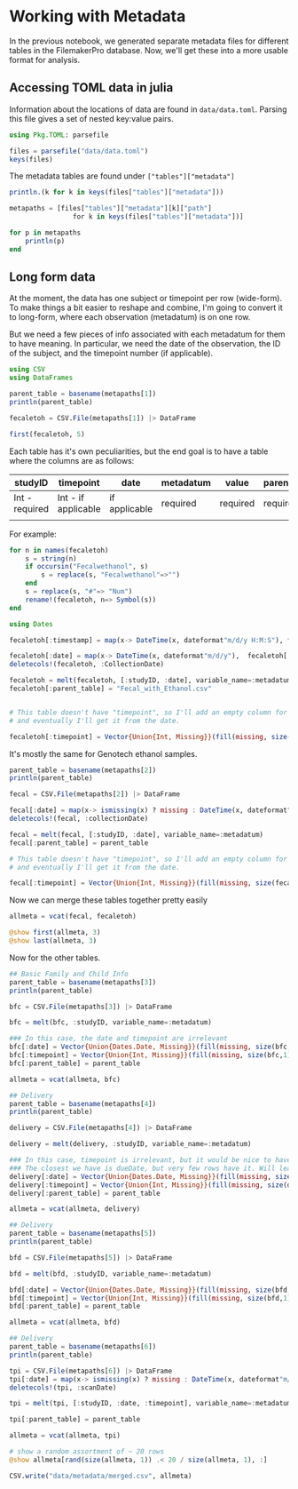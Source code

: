 # Working with Metadata

In the previous notebook, we generated separate metadata files
for different tables in the FilemakerPro database.
Now, we'll get these into a more usable format for analysis.

## Accessing TOML data in julia

Information about the locations of data are found in `data/data.toml`.
Parsing this file gives a set of nested key:value pairs.

```julia
using Pkg.TOML: parsefile

files = parsefile("data/data.toml")
keys(files)
```

The metadata tables are found under `["tables"]["metadata"]`

```julia
println.(k for k in keys(files["tables"]["metadata"]))
```



```julia
metapaths = [files["tables"]["metadata"][k]["path"]
                for k in keys(files["tables"]["metadata"])]

for p in metapaths
    println(p)
end
```

## Long form data

At the moment, the data has one subject or timepoint per row (wide-form).
To make things a bit easier to reshape and combine,
I'm going to convert it to long-form,
where each observation (metadatum) is on one row.

But we need a few pieces of info associated with each metadatum for them to
have meaning. In particular, we need the date of the observation,
the ID of the subject, and the timepoint number (if applicable).

```julia
using CSV
using DataFrames

parent_table = basename(metapaths[1])
println(parent_table)
```

```julia
fecaletoh = CSV.File(metapaths[1]) |> DataFrame

first(fecaletoh, 5)
```

Each table has it's own peculiarities,
but the end goal is to have a table where the columns are as follows:

| studyID        | timepoint           | date          | metadatum | value    | parent_table |
|----------------|---------------------|---------------|-----------|----------|--------------|
| Int - required | Int - if applicable | if applicable | required  | required | required     |
|                |                     |               |           |          |              |

For example:

```julia
for n in names(fecaletoh)
    s = string(n)
    if occursin("Fecalwethanol", s)
        s = replace(s, "Fecalwethanol"=>"")
    end
    s = replace(s, "#"=> "Num")
    rename!(fecaletoh, n=> Symbol(s))
end

using Dates

fecaletoh[:timestamp] = map(x-> DateTime(x, dateformat"m/d/y H:M:S"), fecaletoh[:timestamp])

fecaletoh[:date] = map(x-> DateTime(x, dateformat"m/d/y"),  fecaletoh[:CollectionDate])
deletecols!(fecaletoh, :CollectionDate)

fecaletoh = melt(fecaletoh, [:studyID, :date], variable_name=:metadatum)
fecaletoh[:parent_table] = "Fecal_with_Ethanol.csv"


# This table doesn't have "timepoint", so I'll add an empty column for now
# and eventually I'll get it from the date.

fecaletoh[:timepoint] = Vector{Union{Int, Missing}}(fill(missing, size(fecaletoh,1)))
```

It's mostly the same for Genotech ethanol samples.

```julia
parent_table = basename(metapaths[2])
println(parent_table)

fecal = CSV.File(metapaths[2]) |> DataFrame

fecal[:date] = map(x-> ismissing(x) ? missing : DateTime(x, dateformat"m/d/y"),  fecal[:collectionDate])
deletecols!(fecal, :collectionDate)

fecal = melt(fecal, [:studyID, :date], variable_name=:metadatum)
fecal[:parent_table] = parent_table

# This table doesn't have "timepoint", so I'll add an empty column for now
# and eventually I'll get it from the date.

fecal[:timepoint] = Vector{Union{Int, Missing}}(fill(missing, size(fecal,1)))
```

Now we can merge these tables together pretty easily

```julia
allmeta = vcat(fecal, fecaletoh)

@show first(allmeta, 3)
@show last(allmeta, 3)
```

Now for the other tables.

```julia
## Basic Family and Child Info
parent_table = basename(metapaths[3])
println(parent_table)

bfc = CSV.File(metapaths[3]) |> DataFrame

bfc = melt(bfc, :studyID, variable_name=:metadatum)

### In this case, the date and timepoint are irrelevant
bfc[:date] = Vector{Union{Dates.Date, Missing}}(fill(missing, size(bfc,1)))
bfc[:timepoint] = Vector{Union{Int, Missing}}(fill(missing, size(bfc,1)))
bfc[:parent_table] = parent_table

allmeta = vcat(allmeta, bfc)

## Delivery
parent_table = basename(metapaths[4])
println(parent_table)

delivery = CSV.File(metapaths[4]) |> DataFrame

delivery = melt(delivery, :studyID, variable_name=:metadatum)

### In this case, timepoint is irrelevant, but it would be nice to have the date.
### The closest we have is dueDate, but very few rows have it. Will leave missing for now
delivery[:date] = Vector{Union{Dates.Date, Missing}}(fill(missing, size(delivery,1)))
delivery[:timepoint] = Vector{Union{Int, Missing}}(fill(missing, size(delivery,1)))
delivery[:parent_table] = parent_table

allmeta = vcat(allmeta, delivery)

## Delivery
parent_table = basename(metapaths[5])
println(parent_table)

bfd = CSV.File(metapaths[5]) |> DataFrame

bfd = melt(bfd, :studyID, variable_name=:metadatum)

bfd[:date] = Vector{Union{Dates.Date, Missing}}(fill(missing, size(bfd,1)))
bfd[:timepoint] = Vector{Union{Int, Missing}}(fill(missing, size(bfd,1)))
bfd[:parent_table] = parent_table

allmeta = vcat(allmeta, bfd)

## Delivery
parent_table = basename(metapaths[6])
println(parent_table)

tpi = CSV.File(metapaths[6]) |> DataFrame
tpi[:date] = map(x-> ismissing(x) ? missing : DateTime(x, dateformat"m/d/y"),  tpi[:scanDate])
deletecols!(tpi, :scanDate)

tpi = melt(tpi, [:studyID, :date, :timepoint], variable_name=:metadatum)

tpi[:parent_table] = parent_table

allmeta = vcat(allmeta, tpi)

# show a random assortment of ~ 20 rows
@show allmeta[rand(size(allmeta, 1)) .< 20 / size(allmeta, 1), :]
```

```julia
CSV.write("data/metadata/merged.csv", allmeta)
```
